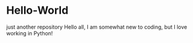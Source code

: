 # Hello-World
just another repository
Hello all, I am somewhat new to coding, but I love working in Python!
